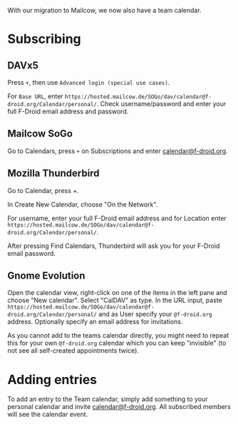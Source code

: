 With our migration to Mailcow, we now also have a team calendar.

# Subscribing
## DAVx5
Press `+`, then use `Advanced login (special use cases)`.

For `Base URL`, enter `https://hosted.mailcow.de/SOGo/dav/calendar@f-droid.org/Calendar/personal/`. Check username/password and enter your full F-Droid email address and password.

## Mailcow SoGo
Go to Calendars, press `+` on Subscriptions and enter calendar@f-droid.org.

## Mozilla Thunderbird
Go to Calendar, press +.

In Create New Calendar, choose "On the Network".

For username, enter your full F-Droid email address and for Location enter `https://hosted.mailcow.de/SOGo/dav/calendar@f-droid.org/Calendar/personal/`.

After pressing Find Calendars, Thunderbird will ask you for your F-Droid email password.

## Gnome Evolution
Open the calendar view, right-click on one of the items in the left pane and choose "New calendar". Select "CalDAV" as type. In the URL input, paste `https://hosted.mailcow.de/SOGo/dav/calendar@f-droid.org/Calendar/personal/` and as User specify your `@f-droid.org` address. Optionally specify an email address for invitations.

As you cannot add to the teams calendar directly, you might need to repeat this for your own `@f-droid.org` calendar which you can keep "invisible" (to not see all self-created appointments twice).

# Adding entries
To add an entry to the Team calendar, simply add something to your personal calendar and invite calendar@f-droid.org. All subscribed members will see the calendar event.